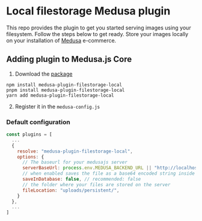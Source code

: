 # Local filestorage Medusa plugin

This repo provides the plugin to get you started serving images using your filesystem. Follow the steps below to get ready. Store your images locally on your installation of [Medusa](https://github.com/medusajs/medusa) e-commerce.

## Adding plugin to Medusa.js Core

1. Download the [package](https://www.npmjs.com/package/medusa-plugin-filestorage-local)


```
npm install medusa-plugin-filestorage-local
pnpm install medusa-plugin-filestorage-local
yarn add medusa-plugin-filestorage-local
```

2. Register it in the `medusa-config.js`

### Default configuration

```js
const plugins = [
  ...
  {
    resolve: "medusa-plugin-filestorage-local",
    options: {
      // The baseurl for your medusajs server
      serverBaseUrl: process.env.MEDUSA_BACKEND_URL || "http://localhost:9000",
      // when enabled saves the file as a base64 encoded string inside the database (deleting that row is not yet supported)
      saveInDatabase: false, // recommended: false
      // the folder where your files are stored on the server
      fileLocation: "uploads/persistent/",
    }
  },
  ...
]
```
